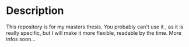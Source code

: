 # Description

This repository is for my masters thesis. You probably can't use it , as it is really specific, but I will make it more flexible, readable by the time.
More infos soon...
